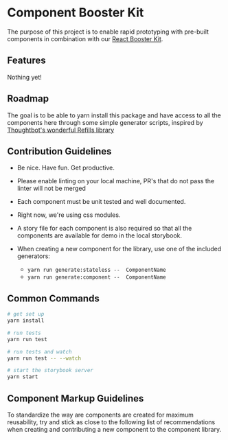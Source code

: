 # Component Booster Kit

The purpose of this project is to enable rapid prototyping with pre-built
components in combination with our [React Booster
Kit](https://github.com/spartansystems/booster-kit-react).

## Features

Nothing yet!

## Roadmap

The goal is to be able to yarn install this package and have access to all the
components here through some simple generator scripts, inspired by [Thoughtbot's
wonderful Refills library](https://github.com/thoughtbot/refills)

## Contribution Guidelines

* Be nice. Have fun. Get productive.

* Please enable linting on your local machine, PR's that do not pass the linter
  will not be merged

* Each component must be unit tested and well documented.

* Right now, we're using css modules.

* A story file for each component is also required so that all the components
  are available for demo in the local storybook.

* When creating a new component for the library, use one of the included
  generators:
  - `yarn run generate:stateless --  ComponentName`
  - `yarn run generate:component --  ComponentName`

## Common Commands

```bash
# get set up
yarn install

# run tests
yarn run test

# run tests and watch
yarn run test -- --watch

# start the storybook server
yarn start
```

## Component Markup Guidelines

To standardize the way are components are created for maximum reusability, try and stick as close to the following list
of recommendations when creating and contributing a new component to the component library.
